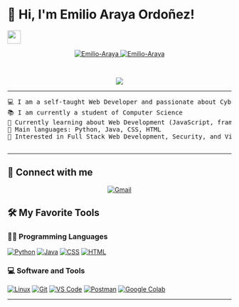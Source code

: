 # 👋 Hi, I'm **Emilio Araya Ordoñez!**
  <a href="https://github.com/Emilio-Araya" target="_self">
    <img src="https://media.giphy.com/media/hvRJCLFzcasrR4ia7z/giphy.gif" width="30">
  </a>
</h1>
<p align="center">
  <a href="https://github.com/Emilio-Araya">
    <img src="https://komarev.com/ghpvc/?username=Emilio-Araya&label=Profile%20views&color=0e75b6&style=flat" alt="Emilio-Araya" />
  </a>
  <a href="https://github.com/Emilio-Araya">
    <img src="https://img.shields.io/github/followers/Emilio-Araya?label=Followers" alt="Emilio-Araya" />
  </a>
</p>
<br/>
<p align="center">
  <a href="https://github.com/Emilio-Araya">
    <img src="https://readme-typing-svg.herokuapp.com?lines=Computer+Science+Student;Web+Developer;Cybersecurity+Enthusiast;Learning+Machine+Learning&center=true&width=380&height=45">
  </a>
</p>

<hr>

<pre>
💻 I am a self-taught Web Developer and passionate about Cybersecurity
📚 I am currently a student of Computer Science
🌱 Currently learning about Web Development (JavaScript, frameworks) and Cybersecurity
🌟 Main languages: Python, Java, CSS, HTML
🚩 Interested in Full Stack Web Development, Security, and Virtual Machines

</pre>
<hr>

## 🤝 Connect with me
<p align="center">
  <a href="mailto:emiliolokillo611@gmail.com"><img src="https://img.shields.io/badge/gmail-%23EA4335.svg?style=plastic&logo=gmail&logoColor=white" alt="Gmail"/></a>
  
</p>

## 🛠️ My Favorite Tools

### 👨‍💻 Programming Languages

<p>
  <a href="https://github.com/Emilio-Araya"><img alt="Python" src="https://img.shields.io/badge/Python%20-%2314354C.svg?logo=python&logoColor=white"></a>
  <a href="https://github.com/Emilio-Araya"><img alt="Java" src="https://img.shields.io/badge/Java%20-%23F7DF1E.svg?logo=java&logoColor=black"></a>
  <a href="https://github.com/Emilio-Araya"><img alt="CSS" src="https://img.shields.io/badge/CSS%20-%2314354C.svg?logo=css&logoColor=white"></a>
  <a href="https://github.com/Emilio-Araya"><img alt="HTML" src="https://img.shields.io/badge/HTML%20-%2314354C.svg?logo=html&logoColor=white"></a>
</p>

### 💻 Software and Tools

<p>
  <a href="https://github.com/Emilio-Araya"><img alt="Linux" src="https://img.shields.io/badge/Linux%20-%2314354C.svg?logo=linux&logoColor=white"></a>
  <a href="https://github.com/Emilio-Araya"><img alt="Git" src="https://img.shields.io/badge/Git%20-%23F05033.svg?logo=git&logoColor=white"></a>
  <a href="https://github.com/Emilio-Araya"><img alt="VS Code" src="https://img.shields.io/badge/VS%20Code-%23007ACC.svg?logo=visual-studio-code&logoColor=white"></a>
  <a href="https://github.com/Emilio-Araya"><img alt="Postman" src="https://img.shields.io/badge/Postman-FF6C37?logo=postman&logoColor=white"></a>
  <a href="https://github.com/Emilio-Araya"><img alt="Google Colab" src="https://img.shields.io/badge/Colab-00b56a.svg?logo=google-colab&logoColor=white"></a>
</p>

---




